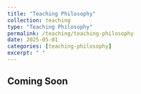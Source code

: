 ```yaml
---
title: "Teaching Philosophy"
collection: teaching
type: "Teaching Philosophy"
permalink: /teaching/teaching-philosophy
date: 2025-05-01
categories: [teaching-philosophy]
excerpt: " "
---
```


## Coming Soon

